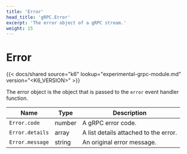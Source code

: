 ```yaml
---
title: 'Error'
head_title: 'gRPC.Error'
excerpt: 'The error object of a gRPC stream.'
weight: 15
---
```


# Error

{{< docs/shared source="k6" lookup="experimental-grpc-module.md" version="<K6_VERSION>" >}}

The error object is the object that is passed to the `error` event handler function.

| Name            | Type   | Description                           |
| --------------- | ------ | ------------------------------------- |
| `Error.code`    | number | A gRPC error code.                    |
| `Error.details` | array  | A list details attached to the error. |
| `Error.message` | string | An original error message.            |
